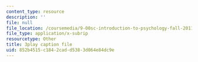 ```yaml
---
content_type: resource
description: ''
file: null
file_location: /coursemedia/9-00sc-introduction-to-psychology-fall-2011/852b4515c1842cadd5383d064e84dc9e_lBU64nfe8nM.srt
file_type: application/x-subrip
resourcetype: Other
title: 3play caption file
uid: 852b4515-c184-2cad-d538-3d064e84dc9e
---
```

